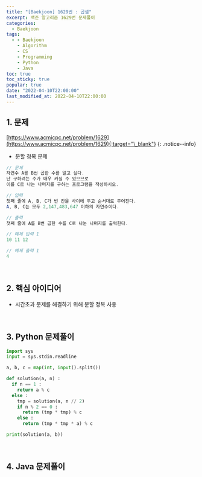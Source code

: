 ```yaml
---
title: "[Baekjoon] 1629번 : 곱셈"
excerpt: 백준 알고리즘 1629번 문제풀이
categories:
  - Baekjoon
tags:
  - - Baekjoon
    - Algorithm
    - CS
    - Programming
    - Python
    - Java
toc: true
toc_sticky: true
popular: true
date: "2022-04-10T22:00:00"
last_modified_at: 2022-04-10T22:00:00
---
```


## 1. 문제

[https://www.acmicpc.net/problem/1629](https://www.acmicpc.net/problem/1629){:target="\_blank"}
{: .notice--info}

- 분할 정복 문제

```java
// 문제
자연수 A를 B번 곱한 수를 알고 싶다. 
단 구하려는 수가 매우 커질 수 있으므로 
이를 C로 나눈 나머지를 구하는 프로그램을 작성하시오.

// 입력
첫째 줄에 A, B, C가 빈 칸을 사이에 두고 순서대로 주어진다. 
A, B, C는 모두 2,147,483,647 이하의 자연수이다.

// 출력
첫째 줄에 A를 B번 곱한 수를 C로 나눈 나머지를 출력한다.

// 예제 입력 1 
10 11 12

// 예제 출력 1 
4
```

<br>

## 2. 핵심 아이디어

- 시간초과 문제를 해결하기 위해 분할 정복 사용

<br>

## 3. Python 문제풀이

```python
import sys
input = sys.stdin.readline

a, b, c = map(int, input().split())

def solution(a, n) :
  if n == 1 :
    return a % c
  else :
    tmp = solution(a, n // 2)
    if n % 2 == 0 :
      return (tmp * tmp) % c
    else :
      return (tmp * tmp * a) % c

print(solution(a, b))
```

<br>

## 4. Java 문제풀이

```java

```

